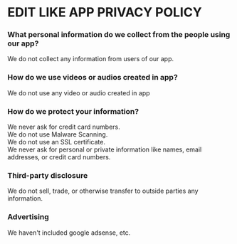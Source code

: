 # <b>EDIT LIKE APP PRIVACY POLICY</b>

### <b>What personal information do we collect from the people using our app?</b>
We do not collect any information from users of our app.

### <b>How do we use videos or audios created in app?</b>
We do not use any video or audio created in app

### <b>How do we protect your information?</b>
We never ask for credit card numbers. <br>
We do not use Malware Scanning. <br>
We do not use an SSL certificate. <br>
We never ask for personal or private information like names, email addresses, or credit card numbers.

### <b>Third-party disclosure</b>
We do not sell, trade, or otherwise transfer to outside parties any information.

### <b>Advertising</b>
We haven't included google adsense, etc.
